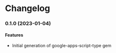 # Changelog

### 0.1.0 (2023-01-04)

#### Features

* Initial generation of google-apps-script-type gem 
